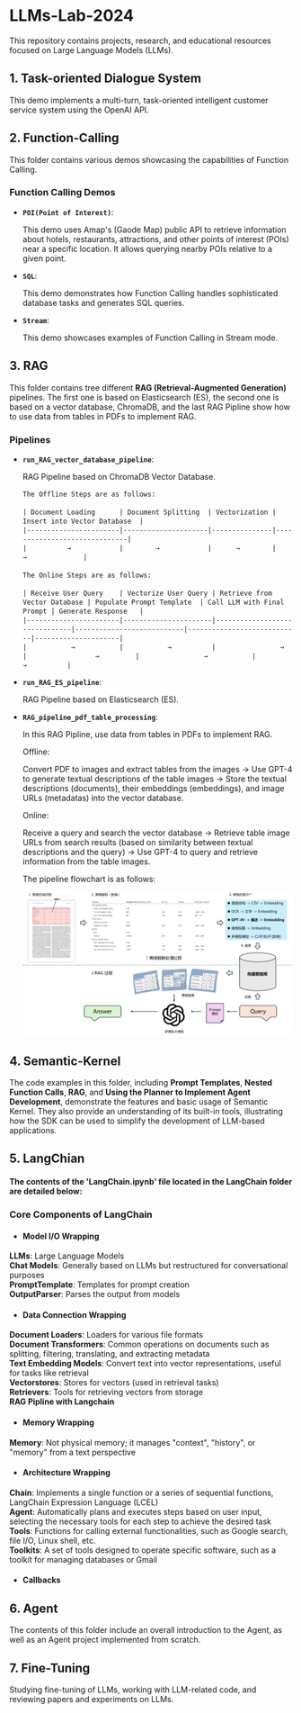 # LLMs-Lab-2024

This repository contains projects, research, and educational resources focused on Large Language Models (LLMs).

## 1. Task-oriented Dialogue System

   This demo implements a multi-turn, task-oriented intelligent customer service system using the OpenAI API.
   
## 2. Function-Calling

This folder contains various demos showcasing the capabilities of Function Calling.

### Function Calling Demos

   - **`POI(Point of Interest)`**:
       
     This demo uses Amap's (Gaode Map) public API to retrieve information about hotels, restaurants, attractions, and other points of interest (POIs) near a specific location. It allows querying nearby POIs relative to a given point.

   - **`SQL`**:
       
     This demo demonstrates how Function Calling handles sophisticated database tasks and generates SQL queries.

   - **`Stream`**:
       
     This demo showcases examples of Function Calling in Stream mode.


## 3. RAG

This folder contains tree different **RAG (Retrieval-Augmented Generation)** pipelines. The first one is based on Elasticsearch (ES), the second one is based on a vector database, ChromaDB, and the last RAG Pipline show how to use data from tables in PDFs to implement RAG.  
  

### Pipelines

- **`run_RAG_vector_database_pipeline`**:
    
  RAG Pipeline based on ChromaDB Vector Database.

      The Offline Steps are as follows:  

      | Document Loading      | Document Splitting  | Vectorization | Insert into Vector Database  |
      |-----------------------|---------------------|---------------|------------------------------|
      |          →            |        →            |      →        |               →              |
      
      The Online Steps are as follows:  
      
      | Receive User Query    | Vectorize User Query | Retrieve from Vector Database | Populate Prompt Template  | Call LLM with Final Prompt | Generate Response   |
      |-----------------------|----------------------|-------------------------------|---------------------------|----------------------------|---------------------|
      |           →           |           →          |                →              |                 →         |                →           |          →          |  


- **`run_RAG_ES_pipeline`**:
    
  RAG Pipeline based on Elasticsearch (ES).

- **`RAG_pipeline_pdf_table_processing`**:  
    
  In this RAG Pipline, use data from tables in PDFs to implement RAG.    
  
  Offline:  
    
  Convert PDF to images and extract tables from the images → Use GPT-4 to generate textual descriptions of the table images → Store the textual descriptions (documents), their embeddings (embeddings), and image URLs (metadatas) into the vector database.
    
  Online:
    
  Receive a query and search the vector database → Retrieve table image URLs from search results (based on similarity between textual descriptions and the query) → Use GPT-4 to query and retrieve information from the table images.
    
      
  The pipeline flowchart is as follows:
    
  ![Alt text](RAG/data/table_rag.png)
    
## 4. Semantic-Kernel

The code examples in this folder, including **Prompt Templates**, **Nested Function Calls**, **RAG**, and **Using the Planner to Implement Agent Development**, demonstrate the features and basic usage of Semantic Kernel. They also provide an understanding of its built-in tools, illustrating how the SDK can be used to simplify the development of LLM-based applications.

## 5. LangChian

#### The contents of the 'LangChain.ipynb' file located in the LangChain folder are detailed below:  

### Core Components of LangChain

- #### Model I/O Wrapping

**LLMs**: Large Language Models  
**Chat Models**: Generally based on LLMs but restructured for conversational purposes  
**PromptTemplate**: Templates for prompt creation  
**OutputParser**: Parses the output from models  

  - #### Data Connection Wrapping  

**Document Loaders**: Loaders for various file formats  
**Document Transformers**: Common operations on documents such as splitting, filtering, translating, and extracting metadata  
**Text Embedding Models**: Convert text into vector representations, useful for tasks like retrieval  
**Vectorstores**: Stores for vectors (used in retrieval tasks)  
**Retrievers**: Tools for retrieving vectors from storage  
**RAG Pipline with Langchain**

- #### Memory Wrapping

**Memory**: Not physical memory; it manages "context", "history", or "memory" from a text perspective


- #### Architecture Wrapping

**Chain**: Implements a single function or a series of sequential functions, LangChain Expression Language (LCEL)   
**Agent**: Automatically plans and executes steps based on user input, selecting the necessary tools for each step to achieve the desired task  
**Tools**: Functions for calling external functionalities, such as Google search, file I/O, Linux shell, etc.    
**Toolkits**: A set of tools designed to operate specific software, such as a toolkit for managing databases or Gmail    

- #### Callbacks  

## 6. Agent
The contents of this folder include an overall introduction to the Agent, as well as an Agent project implemented from scratch.  

## 7. Fine-Tuning  
Studying fine-tuning of LLMs, working with LLM-related code, and reviewing papers and experiments on LLMs.  
